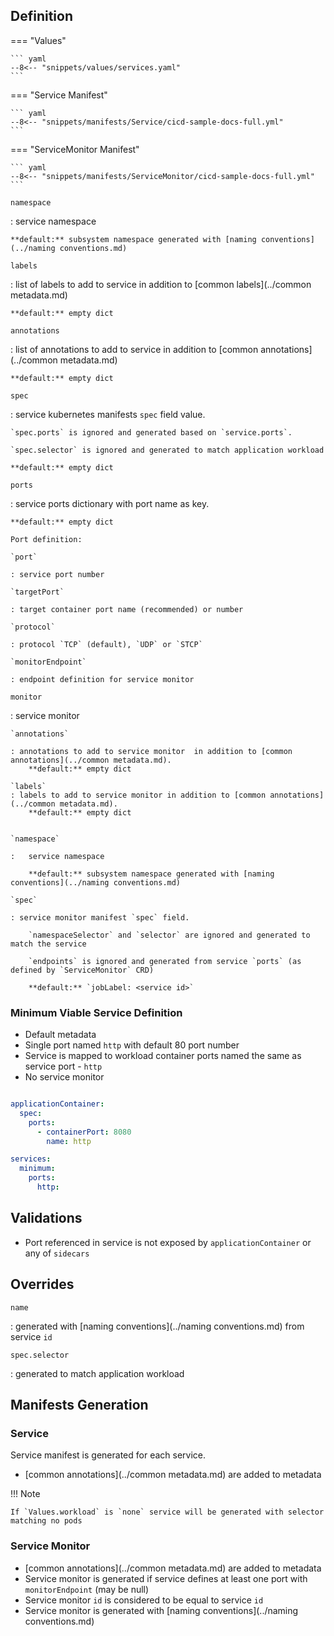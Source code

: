 ## Definition



=== "Values"

    ``` yaml
    --8<-- "snippets/values/services.yaml"
    ```

=== "Service Manifest"

    ``` yaml
    --8<-- "snippets/manifests/Service/cicd-sample-docs-full.yml"
    ```

=== "ServiceMonitor Manifest"

    ``` yaml
    --8<-- "snippets/manifests/ServiceMonitor/cicd-sample-docs-full.yml"
    ```


`namespace`

:   service namespace

    **default:** subsystem namespace generated with [naming conventions](../naming conventions.md)

`labels`

:   list of labels to add to service in addition to [common labels](../common metadata.md)

    **default:** empty dict

`annotations`

:   list of annotations to add to service in addition to [common annotations](../common metadata.md)

    **default:** empty dict

`spec`

:   service kubernetes manifests `spec` field value. 
    
    `spec.ports` is ignored and generated based on `service.ports`. 
    
    `spec.selector` is ignored and generated to match application workload

    **default:** empty dict


`ports`

:   service ports dictionary with port name as key. 

    **default:** empty dict

    Port definition: 

    `port` 
    
    : service port number

    `targetPort` 

    : target container port name (recommended) or number

    `protocol` 
    
    : protocol `TCP` (default), `UDP` or `STCP`

    `monitorEndpoint` 
    
    : endpoint definition for service monitor 


`monitor`

: service monitor

    `annotations` 
    
    : annotations to add to service monitor  in addition to [common annotations](../common metadata.md).  
        **default:** empty dict
    
    `labels`  
    : labels to add to service monitor in addition to [common annotations](../common metadata.md).  
        **default:** empty dict


    `namespace`

    :   service namespace

        **default:** subsystem namespace generated with [naming conventions](../naming conventions.md)

    `spec` 
    
    : service monitor manifest `spec` field. 
        
        `namespaceSelector` and `selector` are ignored and generated to match the service

        `endpoints` is ignored and generated from service `ports` (as defined by `ServiceMonitor` CRD)

        **default:** `jobLabel: <service id>`


### Minimum Viable Service Definition

- Default metadata
- Single port named `http` with  default 80 port number 
- Service is mapped to workload container ports named the same as service port - `http`      
- No service monitor

``` yaml

applicationContainer:
  spec:
    ports:
      - containerPort: 8080
        name: http  

services:
  minimum: 
    ports:
      http:
```

## Validations

- Port referenced in service is not exposed by `applicationContainer` or any of `sidecars`

## Overrides

`name`

:   generated with [naming conventions](../naming conventions.md) from service `id`

`spec.selector`

:   generated to match application workload


## Manifests Generation 


### Service

Service manifest is generated for each service. 

- [common annotations](../common metadata.md) are added to metadata


!!! Note

    If `Values.workload` is `none` service will be generated with selector matching no pods 

### Service Monitor

- [common annotations](../common metadata.md) are added to metadata
- Service monitor is generated if service defines at least one port with `monitorEndpoint` (may be null)
- Service monitor `id` is considered to be equal to service `id`
- Service monitor is generated with [naming conventions](../naming conventions.md) 


 